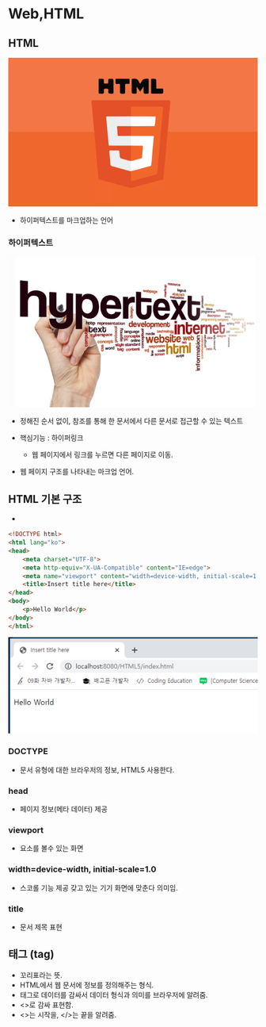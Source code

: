 Web,HTML
=========

## HTML

![alt](/assets/images/post/html/7.png)


* 하이퍼텍스트를 마크업하는 언어

### 하이퍼텍스트

![alt](/assets/images/post/html/8.png)


* 정해진 순서 없이, 참조를 통해 한 문서에서 다른 문서로 접근할 수 있는 텍스트
* 핵심기능 : 하이퍼링크
    * 웹 페이지에서 링크를 누르면 다른 페이지로 이동.

* 웹 페이지 구조를 나타내는 마크업 언어.

## HTML 기본 구조

* <!-- 주석으로 설명함 -->

```html
<!DOCTYPE html>     
<html lang="ko">    
<head>              
    <meta charset="UTF-8">
    <meta http-equiv="X-UA-Compatible" content="IE=edge">
    <meta name="viewport" content="width=device-width, initial-scale=1.0">
    <title>Insert title here</title>    
</head>
<body>
    <p>Hello World</p>
</body>
</html>
```

![alt](/assets/images/post/html/9.png)

### DOCTYPE

* 문서 유형에 대한 브라우저의 정보, HTML5 사용한다.

### head

* 페이지 정보(메타 데이터) 제공 

### viewport

* 요소를 볼수 있는 화면

### width=device-width, initial-scale=1.0

* 스코롤 기능 제공 갖고 있는 기기 화면에 맞춘다 의미임.

### title 

* 문서 제목 표현

## 태그 (tag)

* 꼬리표라는 뜻.
* HTML에서 웹 문서에 정보를 정의해주는 형식.
* 태그로 데이터를 감싸서 데이터 형식과 의미를 브라우저에 알려줌.
* <>로 감싸 표현함.
* <>는 시작을, </>는 끝을 알려줌.
